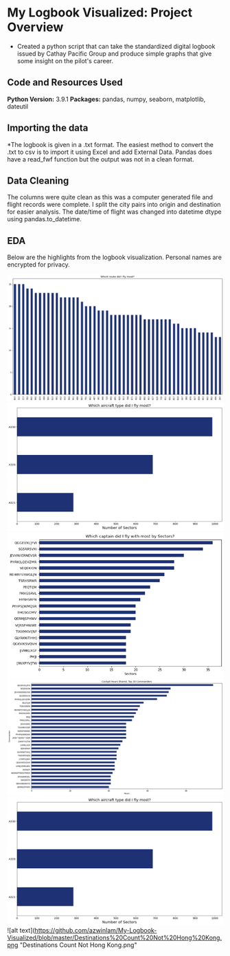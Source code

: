 # My Logbook Visualized: Project Overview 
* Created a python script that can take the standardized digital logbook issued by Cathay Pacific Group and produce simple graphs that give some insight on the pilot's career.


## Code and Resources Used 
**Python Version:** 3.9.1 
**Packages:** pandas, numpy, seaborn, matplotlib, dateutil

## Importing the data
*The logbook is given in a .txt format. The easiest method to convert the .txt to csv is to import it using Excel and add External Data. Pandas does have a read_fwf function but the output was not in a clean format.

## Data Cleaning
The columns were quite clean as this was a computer generated file and flight records were complete. I split the city pairs into origin and destination for easier analysis. The date/time of flight was changed into datetime dtype using pandas.to_datetime.

## EDA
Below are the highlights from the logbook visualization. Personal names are encrypted for privacy.

![alt text](https://github.com/azwinlam/My-Logbook-Visualized/blob/master/Which%20route%20did%20I%20fly%20most.png "Which route did I fly most.png")
![alt text](https://github.com/azwinlam/My-Logbook-Visualized/blob/master/Which%20aircraft%20type%20did%20I%20fly%20most.png "Which aircraft type did I fly most.png")
![alt text](https://github.com/azwinlam/My-Logbook-Visualized/blob/master/Which%20captain%20did%20I%20fly%20with%20most%20by%20sectors.png "Which captain did I fly with most by sectors.png")
![alt text](https://github.com/azwinlam/My-Logbook-Visualized/blob/master/Cockpit%20Hours%20Shared%20Top%2030%20Commanders.png "Cockpit Hours Shared Top 30 Commanders.png")
![alt text](https://github.com/azwinlam/My-Logbook-Visualized/blob/master/Which%20aircraft%20type%20did%20I%20fly%20most.png "Sectors By Airframe.png")
![alt text](https://github.com/azwinlam/My-Logbook-Visualized/blob/master/Destinations%20Count%20Not%20Hong%20Kong.png "Destinations Count Not Hong Kong.png"
